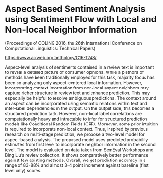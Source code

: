 # Aspect Based Sentiment Analysis using Sentiment Flow with Local and Non-local Neighbor Information
(Proceedings of COLING 2016, the 26th International Conference on Computational Linguistics: Technical Papers)

https://www.aclweb.org/anthology/C16-1248/

Aspect-level analysis of sentiments contained in a review text is important to reveal a detailed picture of consumer opinions. While a plethora of methods have been traditionally employed for this task, majority focus has been on analyzing only aspect-centered local information. However, incorporating context information from non-local aspect neighbors may capture richer structure in review text and enhance prediction. This may especially be helpful to resolve ambiguous predictions. The context around an aspect can be incorporated using semantic relations within text and inter-label dependencies in the output. On the output side, this becomes a structured prediction task. However, non-local label correlations are computationally heavy and intractable to infer for structured prediction models like Conditional Random Fields (CRF). Moreover, some prior intuition is required to incorporate non-local context. Thus, inspired by previous research on multi-stage prediction, we propose a two-level model for aspect-based analysis. The proposed model uses predicted probability estimates from first level to incorporate neighbor information in the second level. The model is evaluated on data taken from SemEval Workshops and Bing Liu’s review collection. It shows comparatively better performance against few existing methods. Overall, we get prediction accuracy in a range of 83-88% and almost 3-4 point increment against baseline (first level only) scores.


